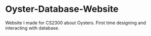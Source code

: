 # Oyster-Database-Website
Website I made for CS2300 about Oysters. First time designing and interacting with database. 
